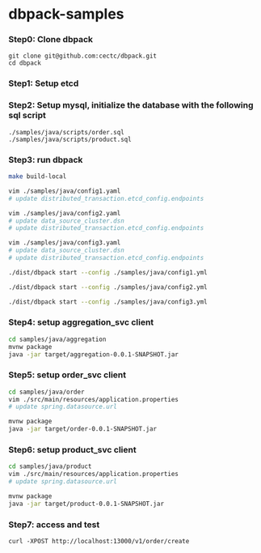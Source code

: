 # dbpack-samples

### Step0: Clone dbpack
```shell
git clone git@github.com:cectc/dbpack.git
cd dbpack
```

### Step1: Setup etcd

### Step2: Setup mysql, initialize the database with the following sql script
```
./samples/java/scripts/order.sql
./samples/java/scripts/product.sql
```

### Step3: run dbpack
```bash
make build-local

vim ./samples/java/config1.yaml
# update distributed_transaction.etcd_config.endpoints

vim ./samples/java/config2.yaml
# update data_source_cluster.dsn
# update distributed_transaction.etcd_config.endpoints

vim ./samples/java/config3.yaml
# update data_source_cluster.dsn
# update distributed_transaction.etcd_config.endpoints

./dist/dbpack start --config ./samples/java/config1.yml

./dist/dbpack start --config ./samples/java/config2.yml

./dist/dbpack start --config ./samples/java/config3.yml
```

### Step4: setup aggregation_svc client
```bash
cd samples/java/aggregation
mvnw package
java -jar target/aggregation-0.0.1-SNAPSHOT.jar
```

### Step5: setup order_svc client
```bash
cd samples/java/order
vim ./src/main/resources/application.properties
# update spring.datasource.url

mvnw package
java -jar target/order-0.0.1-SNAPSHOT.jar
```

### Step6: setup product_svc client
```bash
cd samples/java/product
vim ./src/main/resources/application.properties
# update spring.datasource.url

mvnw package
java -jar target/product-0.0.1-SNAPSHOT.jar
```

### Step7: access and test
```
curl -XPOST http://localhost:13000/v1/order/create
```